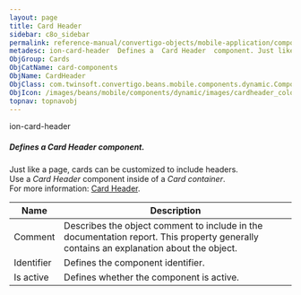 ```yaml
---
layout: page
title: Card Header
sidebar: c8o_sidebar
permalink: reference-manual/convertigo-objects/mobile-application/components/card-components/card-header/
metadesc: ion-card-header  Defines a  Card Header  component. Just like a page, cards can be customized to include headers. Use a  Card Header  component inside
ObjGroup: Cards
ObjCatName: card-components
ObjName: CardHeader
ObjClass: com.twinsoft.convertigo.beans.mobile.components.dynamic.ComponentManager$1
ObjIcon: /images/beans/mobile/components/dynamic/images/cardheader_color_32x32.png
topnav: topnavobj
---
```

ion-card-header<br/>

##### Defines a <i>Card Header</i> component.<br/>
Just like a page, cards can be customized to include headers.<br/>
Use a <i>Card Header</i> component inside of a <i>Card container</i>.<br/>
 For more information: <a href='https://ionicframework.com/docs/v3/components/#card-header' target='_blank'>Card Header</a>.

Name | Description 
--- | ---
Comment | Describes the object comment to include in the documentation report.  This property generally contains an explanation about the object. 
Identifier | Defines the component identifier.  
Is active | Defines whether the component is active. 

